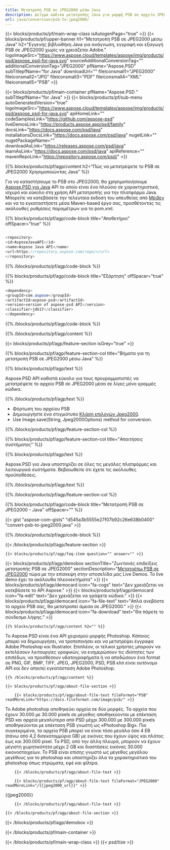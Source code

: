 ```yaml
---
title: Μετατροπή PSB σε JPEG2000 μέσω Java
description: Δείγμα κώδικα μετατροπής Java για μορφή PSB σε αρχείο JPEG2000. Χρησιμοποιήστε αυτό το παράδειγμα κώδικα για να μετατρέψετε το PSB σε JPEG2000 μέσα σε οποιαδήποτε εφαρμογή που βασίζεται στο Web ή στην Desktop Java.
url: java/conversion/psb-to-jpeg2000/
---
```


{{< blocks/products/pf/main-wrap-class isAutogenPage="true" >}}
{{< blocks/products/pf/upper-banner h1="Μετατροπή PSB σε JPEG2000 μέσω Java" h2="Εγγενής βιβλιοθήκη Java για ανάγνωση, εγγραφή και εξαγωγή PSB σε JPEG2000 χωρίς να χρειάζεται Adobe." logoImageSrc="https://www.aspose.cloud/templates/aspose/img/products/psd/aspose_psd-for-java.svg" sourceAdditionalConversionTag="" additionalConversionTag="JPEG2000" pfName="Aspose.PSD" subTitlepfName="for Java" downloadUrl="" fileiconsmall1="JPEG2000" fileiconsmall2="JPG" fileiconsmall3="PDF" fileiconsmall4="XML" fileiconsmall5="PSB" >}}

{{< blocks/products/pf/main-container pfName="Aspose.PSD " subTitlepfName="for Java" >}}
{{< blocks/products/pf/sub-menu autoGeneratedVersion="true" logoImageSrc="https://www.aspose.cloud/templates/aspose/img/products/psd/aspose_psd-for-java.svg" apiHomeLink="" codeSamplesLink="https://github.com/aspose-psd" liveDemosLink="https://products.aspose.app/psd/family" docsLink="https://docs.aspose.com/psd/java" installationsDocsLink="https://docs.aspose.com/psd/java" nugetLink="" nugetPackageName="" downloadAsLink="https://releases.aspose.com/psd/java" learnAsLink="https://docs.aspose.com/psd/java" apiReference="" mavenRepoLink="https://repository.aspose.com/psd/" >}}

{{% blocks/products/pf/agp/content h2="Πώς να μετατρέψετε το PSB σε JPEG2000 Χρησιμοποιώντας Java" %}}

Για να καταστήσουμε το PSB στο JPEG2000, θα χρησιμοποιήσουμε <a href="/psd/{{< lang-code >}}java">Aspose.PSD για Java</a> API το οποίο είναι ένα πλούσιο σε χαρακτηριστικά, ισχυρό και εύκολο στη χρήση API μετατροπής για την πλατφόρμα Java. Μπορείτε να κατεβάσετε την τελευταία έκδοση του απευθείας από <a href="https://repository.aspose.com/psd/">Μέιβεν</a> και να το εγκαταστήσετε μέσα Maven-based έργο σας, προσθέτοντας τις ακόλουθες ρυθμίσεις παραμέτρων για το pom.xml.

{{% blocks/products/pf/agp/code-block title="Αποθετήριο" offSpacer="true" %}}

```cs

<repository>
<id>AsposeJavaAPI</id>
<name>Aspose Java API</name>
<url>https://repository.aspose.com/repo/</url>
</repository>

```

{{% /blocks/products/pf/agp/code-block %}}

{{% blocks/products/pf/agp/code-block title="Εξάρτηση" offSpacer="true" %}}

```cs
<dependency>
<groupId>com.aspose</groupId>
<artifactId>aspose-psd</artifactId>
<version>version of aspose-psd API</version>
<classifier>jdk17</classifier>
</dependency>

```

{{% /blocks/products/pf/agp/code-block %}}

{{% /blocks/products/pf/agp/content %}}

{{< blocks/products/pf/agp/feature-section isGrey="true" >}}

{{% blocks/products/pf/agp/feature-section-col title="Βήματα για τη μετατροπή PSB σε JPEG2000 μέσω Java" %}}

{{% blocks/products/pf/agp/text %}}

 Aspose.PSD API καθιστά εύκολο για τους προγραμματιστές να μετατρέψετε το αρχείο PSB σε JPEG2000 μέσα σε λίγες μόνο γραμμές κώδικα.

{{% /blocks/products/pf/agp/text %}}

- Φόρτωση του αρχείου PSB
- Δημιουργήστε ένα στιγμιότυπο [Κλάση επιλογών Jpeg2000](https://apireference.aspose.com/psd/java/com.aspose.psd.imageoptions/Jpeg2000Options).
- Use Image.save(String, Jpeg2000Options) method for conversion.


{{% /blocks/products/pf/agp/feature-section-col %}}

{{% blocks/products/pf/agp/feature-section-col title="Απαιτήσεις συστήματος" %}}

{{% blocks/products/pf/agp/text %}}

 Aspose.PSD για Java υποστηρίζει σε όλες τις μεγάλες πλατφόρμες και λειτουργικά συστήματα. Βεβαιωθείτε ότι έχετε τις ακόλουθες προϋποθέσεις.

{{% /blocks/products/pf/agp/text %}}

{{% /blocks/products/pf/agp/feature-section-col %}}

{{% blocks/products/pf/agp/code-block title="Μετατροπή PSB σε JPEG2000 - Java" offSpacer="" %}}

{{< gist "aspose-com-gists" "d545a3b5555e27f07b92c26e638b0400" "convert-psb-to-jpeg2000.java" >}}

{{% /blocks/products/pf/agp/code-block %}}

{{< /blocks/products/pf/agp/feature-section >}}

    {{< blocks/products/pf/agp/faq-item question="" answer="" >}}
 

<!-- aboutfile Starts -->

{{< blocks/products/pf/agp/demobox sectionTitle="Ζωντανές επιδείξεις μετατροπής PSB σε JPEG2000" sectionDescription="[Μετατρέπω PSB σε JPEG2000](https://products.aspose.app/psd/conversion/psb-to-jpeg2000) τώρα με την επίσκεψη στην ιστοσελίδα μας Live Demos. Το live demo έχει τα ακόλουθα πλεονεκτήματα" >}}
        {{< blocks/products/pf/agp/democard icon="fa-cogs" text="Δεν χρειάζεται να κατεβάσετε το API Aspose." >}}
        {{< blocks/products/pf/agp/democard icon="fa-edit" text="Δεν χρειάζεται να γράψετε κώδικα." >}}
        {{< blocks/products/pf/agp/democard icon="fa-file-text" text="Απλά ανεβάστε το αρχείο PSB σας, θα μετατραπεί άμεσα σε JPEG2000." >}}
        {{< blocks/products/pf/agp/democard icon="fa-download" text="Θα πάρετε το σύνδεσμο λήψης." >}}

    {{% blocks/products/pf/agp/content h2="" %}}

Το Aspose.PSD είναι ένα API χειρισμού μορφής Photoshop. Κάποιος μπορεί να δημιουργήσει, να τροποποιήσει και να μετατρέψει έγγραφα Adobe Photoshop και Illustrator. Επιπλέον, οι τελικοί χρήστες μπορούν να εκτελέσουν λειτουργίες γραφικών, να ενημερώσουν τις ιδιότητες των επιπέδων, να προσθέσουν υδατογραφήματα ή να αποδώσουν ένα format σε PNG, GIF, BMP, TIFF, JPEG, JPEG2000, PSD, PSB κλπ είναι αυτόνομο API και δεν απαιτεί εγκατάσταση Adobe Photoshop.  



    {{% /blocks/products/pf/agp/content %}}

    {{< blocks/products/pf/agp/about-file-section >}}

        {{< blocks/products/pf/agp/about-file-text fileFormat="PSB" readMoreLink="https://docs.fileformat.com/image/psb/" >}}
Το Adobe photoshop αποθηκεύει αρχεία σε δύο μορφές. Τα αρχεία που έχουν 30.000 με 30.000 pixels σε μέγεθος αποθηκεύονται με επέκταση PSD και αρχεία μεγαλύτερα από PSD μέχρι 300.000 με 300.000 pixels αποθηκεύονται με επέκταση PSB γνωστή ως «Photoshop Big». Πιο συγκεκριμένα, τα αρχεία PSB μπορεί να είναι τόσο μεγάλα όσο 4 EB (πάνω από 4,2 δισεκατομμύρια GB) με εικόνες που έχουν ύψος και πλάτος έως και 300.000 pixel. Τα PSD, από την άλλη πλευρά, μπορούν να έχουν μέγιστη χωρητικότητα μέχρι 2 GB και διαστάσεις εικόνας 30.000 εικονοστοιχείων. Το PSB είναι επίσης γνωστό ως μέγεθος μεγάλου μεγέθους για το photoshop και υποστηρίζει όλα τα χαρακτηριστικά του photoshop όπως στρώματα, εφέ και φίλτρα.

        {{< /blocks/products/pf/agp/about-file-text >}}

        {{< blocks/products/pf/agp/about-file-text fileFormat="JPEG2000" readMoreLink="/{{jpeg2000_url}}" >}}
{{jpeg2000}}

        {{< /blocks/products/pf/agp/about-file-text >}}

    {{< /blocks/products/pf/agp/about-file-section >}}

{{< /blocks/products/pf/agp/demobox >}}

<!-- aboutfile Ends -->



{{< /blocks/products/pf/main-container >}}
    
{{< /blocks/products/pf/main-wrap-class >}}
{{< psd/tize >}}

